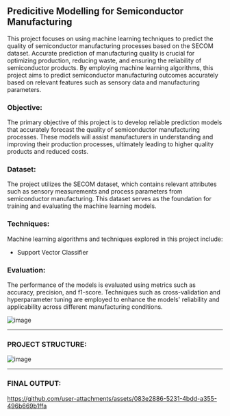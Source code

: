## Predicitive Modelling for Semiconductor Manufacturing

This project focuses on using machine learning techniques to predict the quality of semiconductor manufacturing processes based on the SECOM dataset. Accurate prediction of manufacturing quality is crucial for optimizing production, reducing waste, and ensuring the reliability of semiconductor products. By employing machine learning algorithms, this project aims to predict semiconductor manufacturing outcomes accurately based on relevant features such as sensory data and manufacturing parameters.

### Objective:
The primary objective of this project is to develop reliable prediction models that accurately forecast the quality of semiconductor manufacturing processes. These models will assist manufacturers in understanding and improving their production processes, ultimately leading to higher quality products and reduced costs.

### Dataset:
The project utilizes the SECOM dataset, which contains relevant attributes such as sensory measurements and process parameters from semiconductor manufacturing. This dataset serves as the foundation for training and evaluating the machine learning models.

### Techniques:
Machine learning algorithms and techniques explored in this project include:
- Support Vector Classifier

### Evaluation:
The performance of the models is evaluated using metrics such as accuracy, precision, and f1-score. Techniques such as cross-validation and hyperparameter tuning are employed to enhance the models' reliability and applicability across different manufacturing conditions.

![image](https://github.com/user-attachments/assets/d169b0d8-527b-44cd-b9ce-5482d497dbe3)

---

### PROJECT STRUCTURE:

![image](https://github.com/user-attachments/assets/0a9c9c9c-8452-437e-a68d-e9df5ef2b0f4)


---

### FINAL OUTPUT:

https://github.com/user-attachments/assets/083e2886-5231-4bdd-a355-496b669b1ffa




